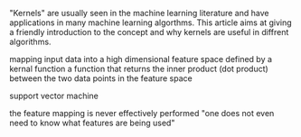 


"Kernels" are usually seen in the machine learning literature and have applications in many machine learning algorthms. This article aims at giving a friendly introduction to the concept and why kernels are useful in diffrent algorithms.

mapping input data into a high dimensional feature space defined by a kernal function
a function that returns the inner product (dot product) between the two data points in the feature space

support vector machine

the feature mapping is never effectively performed
"one does not even need to know what features are being used" 